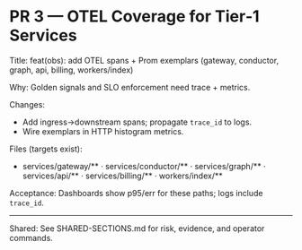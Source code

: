 # PR 3 — OTEL Coverage for Tier‑1 Services

Title: feat(obs): add OTEL spans + Prom exemplars (gateway, conductor, graph, api, billing, workers/index)

Why: Golden signals and SLO enforcement need trace + metrics.

Changes:
- Add ingress→downstream spans; propagate `trace_id` to logs.
- Wire exemplars in HTTP histogram metrics.

Files (targets exist):
- services/gateway/** · services/conductor/** · services/graph/** · services/api/** · services/billing/** · workers/index/**

Acceptance: Dashboards show p95/err for these paths; logs include `trace_id`.

---

Shared: See SHARED-SECTIONS.md for risk, evidence, and operator commands.
